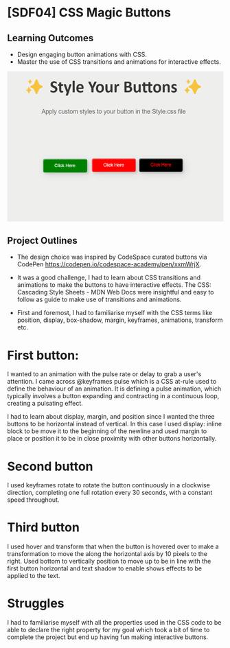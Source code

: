# [SDF04] CSS Magic Buttons


## Learning Outcomes

- Design engaging button animations with CSS.
- Master the use of CSS transitions and animations for interactive effects.

![alt text](./images/buttons.png)

## Project Outlines
 - The design choice was inspired by CodeSpace curated buttons via CodePen https://codepen.io/codespace-academy/pen/xxmWrjX.

 - It was a good challenge, I had to learn about CSS transitions and animations to make the buttons to have interactive effects.
 The CSS: Cascading Style Sheets - MDN Web Docs were insightful and easy to follow as guide to make use of transitions and animations.

 - First and foremost, I had to familiarise myself with the CSS terms like position, display, box-shadow, margin, keyframes, animations, transform etc.

 # First button:
 I wanted to an animation with the pulse rate or delay to grab a user's attention. 
 I came across @keyframes pulse which is a CSS at-rule used to define the behaviour of an animation. It is defining a pulse animation, which typically involves a button expanding and contracting in a continuous loop, creating a pulsating effect.
 
 I had to learn about display, margin, and position since I wanted the three buttons to be horizontal instead of vertical.
 In this case I used display: inline block to be move it to the beginning of the newline and used margin to place or position it to be in close proximity with other buttons horizontally.

# Second button
I used keyframes rotate to rotate the button continuously in a clockwise direction, completing one full rotation every 30 seconds, with a constant speed throughout.

# Third button
I used hover and transform that when the button is hovered over to make a transformation to move the along the horizontal axis by 10 pixels to the right.
Used bottom to vertically position to move up to be in line with the first button horizontal and text shadow to enable shows effects to be applied to the text.

# Struggles
I had to familiarise myself with all the properties used in the CSS code to be able to declare the right property for my goal which took a bit of time to complete the project but end up having fun making interactive buttons.


